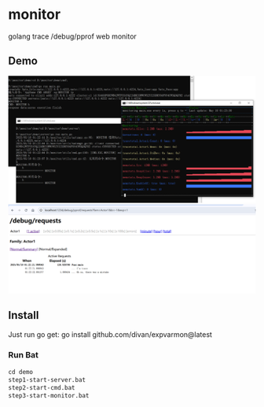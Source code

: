 # monitor
golang trace /debug/pprof web monitor

## Demo

<img src="./demo/view.png" alt="" width="800">
<img src="./demo/web_trace.png" alt="" width="800">


## Install
Just run go get:
    go install github.com/divan/expvarmon@latest


### Run Bat
    cd demo
    step1-start-server.bat
    step2-start-cmd.bat
    step3-start-monitor.bat